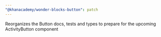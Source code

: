 ```yaml
---
"@khanacademy/wonder-blocks-button": patch
---
```


Reorganizes the Button docs, tests and types to prepare for the upcoming ActivityButton component
